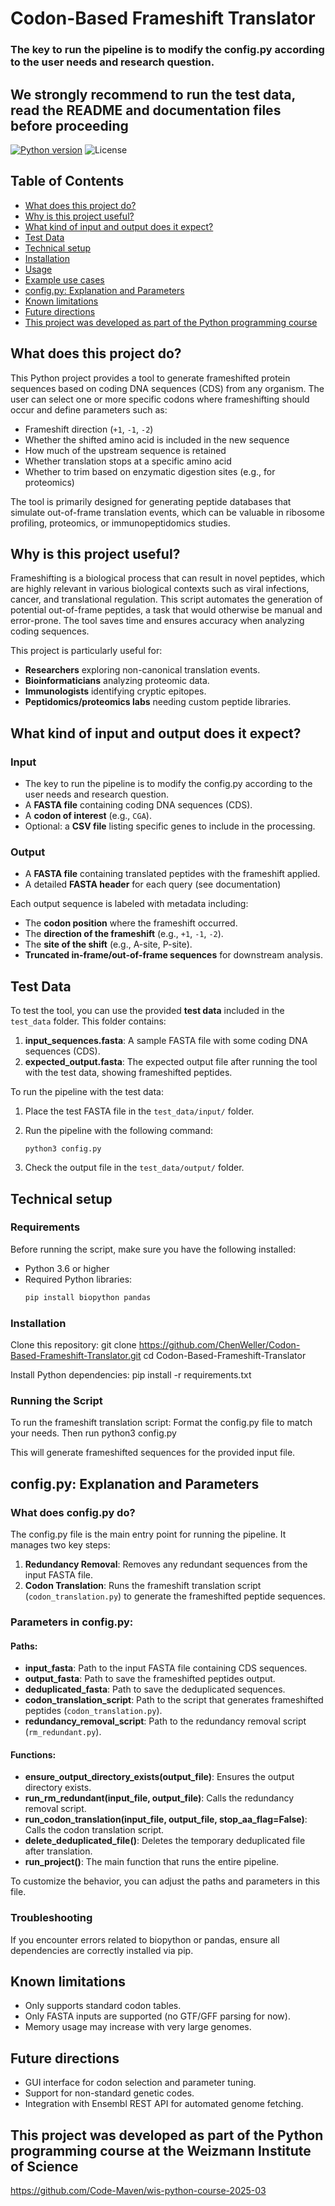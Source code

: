 # Codon-Based Frameshift Translator

### The key to run the pipeline is to modify the config.py according to the user needs and research question. ###
## We strongly recommend to run the test data, read the README and documentation files before proceeding ##

[![Python version](https://img.shields.io/badge/python-3.6+-blue.svg)](https://www.python.org/)
![License](https://img.shields.io/badge/license-MIT-green.svg)

## Table of Contents
- [What does this project do?](#what-does-this-project-do)
- [Why is this project useful?](#why-is-this-project-useful)
- [What kind of input and output does it expect?](#what-kind-of-input-and-output-does-it-expect)
- [Test Data](#test-data)
- [Technical setup](#technical-setup)
- [Installation](#installation)
- [Usage](#usage)
- [Example use cases](#example-use-cases)
- [config.py: Explanation and Parameters](#configpy-explanation-and-parameters)
- [Known limitations](#known-limitations)
- [Future directions](#future-directions)
- [This project was developed as part of the Python programming course](#this-project-was-developed-as-part-of-the-python-programming-course)

## What does this project do?

This Python project provides a tool to generate frameshifted protein sequences based on coding DNA sequences (CDS) from any organism. The user can select one or more specific codons where frameshifting should occur and define parameters such as:

- Frameshift direction (`+1`, `-1`, `-2`)
- Whether the shifted amino acid is included in the new sequence
- How much of the upstream sequence is retained
- Whether translation stops at a specific amino acid
- Whether to trim based on enzymatic digestion sites (e.g., for proteomics)

The tool is primarily designed for generating peptide databases that simulate out-of-frame translation events, which can be valuable in ribosome profiling, proteomics, or immunopeptidomics studies.

## Why is this project useful?

Frameshifting is a biological process that can result in novel peptides, which are highly relevant in various biological contexts such as viral infections, cancer, and translational regulation. This script automates the generation of potential out-of-frame peptides, a task that would otherwise be manual and error-prone. The tool saves time and ensures accuracy when analyzing coding sequences.

This project is particularly useful for:
- **Researchers** exploring non-canonical translation events.
- **Bioinformaticians** analyzing proteomic data.
- **Immunologists** identifying cryptic epitopes.
- **Peptidomics/proteomics labs** needing custom peptide libraries.

## What kind of input and output does it expect?

### Input
- The key to run the pipeline is to modify the config.py according to the user needs and research question.
- A **FASTA file** containing coding DNA sequences (CDS).
- A **codon of interest** (e.g., `CGA`).
- Optional: a **CSV file** listing specific genes to include in the processing.

### Output
- A **FASTA file** containing translated peptides with the frameshift applied.
- A detailed **FASTA header** for each query (see documentation)

Each output sequence is labeled with metadata including:
- The **codon position** where the frameshift occurred.
- The **direction of the frameshift** (e.g., `+1`, `-1`, `-2`).
- The **site of the shift** (e.g., A-site, P-site).
- **Truncated in-frame/out-of-frame sequences** for downstream analysis.

## Test Data

To test the tool, you can use the provided **test data** included in the `test_data` folder. This folder contains:
1. **input_sequences.fasta**: A sample FASTA file with some coding DNA sequences (CDS).
2. **expected_output.fasta**: The expected output file after running the tool with the test data, showing frameshifted peptides.

To run the pipeline with the test data:
1. Place the test FASTA file in the `test_data/input/` folder.
2. Run the pipeline with the following command:

    ```plaintext
    python3 config.py
    ```

3. Check the output file in the `test_data/output/` folder.

## Technical setup

### Requirements
Before running the script, make sure you have the following installed:

- Python 3.6 or higher
- Required Python libraries:
  ```bash
  pip install biopython pandas


### Installation
Clone this repository:
git clone https://github.com/ChenWeller/Codon-Based-Frameshift-Translator.git
cd Codon-Based-Frameshift-Translator

Install Python dependencies:
pip install -r requirements.txt

### Running the Script
To run the frameshift translation script:
Format the config.py file to match your needs.
Then run python3 config.py

This will generate frameshifted sequences for the provided input file.

## config.py: Explanation and Parameters

### What does config.py do?
The config.py file is the main entry point for running the pipeline. It manages two key steps:

1. **Redundancy Removal**: Removes any redundant sequences from the input FASTA file.
2. **Codon Translation**: Runs the frameshift translation script (`codon_translation.py`) to generate the frameshifted peptide sequences.

### Parameters in config.py:

#### Paths:
- **input_fasta**: Path to the input FASTA file containing CDS sequences.
- **output_fasta**: Path to save the frameshifted peptides output.
- **deduplicated_fasta**: Path to save the deduplicated sequences.
- **codon_translation_script**: Path to the script that generates frameshifted peptides (`codon_translation.py`).
- **redundancy_removal_script**: Path to the redundancy removal script (`rm_redundant.py`).

#### Functions:
- **ensure_output_directory_exists(output_file)**: Ensures the output directory exists.
- **run_rm_redundant(input_file, output_file)**: Calls the redundancy removal script.
- **run_codon_translation(input_file, output_file, stop_aa_flag=False)**: Calls the codon translation script.
- **delete_deduplicated_file()**: Deletes the temporary deduplicated file after translation.
- **run_project()**: The main function that runs the entire pipeline.

To customize the behavior, you can adjust the paths and parameters in this file.

### Troubleshooting

If you encounter errors related to biopython or pandas, ensure all dependencies are correctly installed via pip.

## Known limitations
- Only supports standard codon tables.
- Only FASTA inputs are supported (no GTF/GFF parsing for now).
- Memory usage may increase with very large genomes.

## Future directions
- GUI interface for codon selection and parameter tuning.
- Support for non-standard genetic codes.
- Integration with Ensembl REST API for automated genome fetching.


## This project was developed as part of the Python programming course at the Weizmann Institute of Science  
https://github.com/Code-Maven/wis-python-course-2025-03
